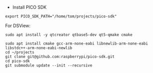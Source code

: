 
* Install PICO SDK

```
export PICO_SDK_PATH="/home/tom/projects/pico-sdk"
```

For DSView:
```
sudo apt install -y qtcreator qtbase5-dev qt5-qmake cmake
```

```
sudo apt install cmake gcc-arm-none-eabi libnewlib-arm-none-eabi libstdc++-arm-none-eabi-newlib
cd ~/projects
git clone git@github.com:raspberrypi/pico-sdk.git
cd pico-sdk
git submodule update --init --recursive
```
